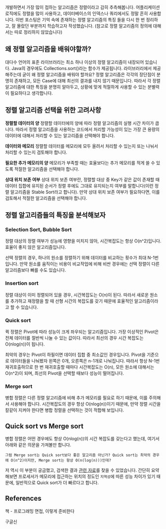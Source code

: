 개발하면서 가장 많이 접하는 알고리즘은 정렬이라고 감히 추측해봅니다. 어플리케이션 로직에도 정렬을 많이 사용하고, 데이터베이스의 인덱스나 쿼리에서도 정말 흔히 사용합니다. 이번 포스팅은 기억 속에 존재하는 정렬 알고리즘의 특징 들을 다시 한 번 정리하고, 잘 몰랐던 부분까지 학습하고자 작성했습니다. (참고로 정렬 알고리즘의 정의에 대해서는 따로 정리하지 않았습니다)

## 왜 정렬 알고리즘을 배워야할까?

대다수 언어의 표준 라이브러리는 최소 하나 이상의 정렬 알고리즘이 내장되어 있습니다. Java의 경우에도 Collections.sort()라는 함수가 제공됩니다. 라이브러리에서 제공해주는데 굳이 왜 정렬 알고리즘을 배워야 할까요? 정렬 알고리즘은 각각의 장단점이 분명히 존재하고, 모든 Case에 대해 최선의 결과를 내지 않기 때문입니다. 따라서 각 정렬 알고리즘에 대한 특징을 분명히 알아두고, 상황에 맞게 적절하게 사용할 수 있는 분별력이 필요하다고 생각합니다. 

## 정렬 알고리즘 선택을 위한 고려사항

**정렬할 데이터의 양**
정렬할 데이터에의 양에 따라 정렬 알고리즘의 실행 시간 차이가 큽니다. 따라서 정렬 알고리즘을 사용하는 코드에서 처리할 가능성이 있는 가장 큰 용량의 데이터에 대해서 처리할 수 있는 알고리즘을 선택해야 합니다.

**데이터와 메모리**
정렬할 데이터를 메모리에 모두 올려서 처리할 수 있는지 또는 나눠서 처리할 수 있는지 검토해야 합니다.

**필요한 추가 메모리의 양**
메모리가 부족할 때는 효율보다는 추가 메모리를 적게 쓸 수 있도록 적절한 알고리즘을 선택해야 합니다.

**상대 위치 보존 여부**
상대 위치 보존 여부란, 정렬할 대상 중 Key가 같은 값이 존재할 때 데이터 집합에 유지된 순서가 정렬 후에도 그대로 유지되는지 여부를 말합니다(이런 정렬 알고리즘을 Stable Sort라고 합니다). 만약 상대 위치 보존 여부가 필요하다면, 이를 검토해서 적절한 알고리즘을 선택해야 합니다.

## 정렬 알고리즘들의 특징을 분석해보자

### Selection Sort, Bubble Sort

정렬 대상의 정렬 여부가 성능에 영향을 미치지 않아, 시간복잡도는 항상 O(n^2)입니다. 효율이 좋지 않은 알고리즘입니다.

선택 정렬의 경우, 하나의 원소를 정렬하기 위해 데이터를 비교하는 횟수가 최대 N-1번 입니다. 만약 원소를 움직이는 비용이 비교작업에 비해 비싼 경우에는 선택 정렬이 다른 알고리즘보다 빠를 수도 있습니다.

### Insertion sort

정렬 대상이 이미 정렬되어 있을 경우, 시간복잡도는 O(n)이 된다. 따라서 새로운 원소를 추가하고 재정렬을 할 때 선형 시간의 복잡도를 갖기 때문에 효율적인 알고리즘이라고 할 수 있습니다.

### Quick sort

퀵 정렬은 Pivot에 따라 성능이 크게 좌우되는 알고리즘입니다. 가장 이상적인 Pivot은 전체 데이터를 절반씩 나눌 수 있는 값이다. 따라서 최선의 경우 시간 복잡도는 O(nlog(n))이 됩니다.

최악의 경우는 Pivot이 하필이면 데이터 집합 중 최소값인 경우입니다. Pivot을 기준으로 데이터들을 나눠봤자 왼쪽은 0개, 오른쪽은 n-1개로 나눠집니다. 따라서 항상 N-1번 재귀호출하므로 한 번 재귀호출할 때마다 시간복잡도는 O(n), 모든 원소에 대해서는 O(n^2)이 되며, 최선의 Pivot을 선택할 때보다 성능이 떨어집니다.

### Merge sort

병합 정렬은 다른 정렬 알고리즘에 비해 추가 메모리를 필요로 하기 때문에, 이를 주의해서 사용해야 합니다. 시간복잡도의 경우 항상 O(nlog(n))이기 때문에, 만약 정렬 시간을 칼같이 지켜야 한다면 병합 정렬을 선택하는 것이 적합해 보입니다.

## Quick sort vs Merge sort

병합 정렬은 어떤 경우에도 항상 O(nlog(n))의 시간 복잡도를 갖는다고 했는데, 여기서 아래와 같은 의문을 가져볼만 합니다.

`그럼 Merge sort는 Quick sort보다 좋은 알고리즘 아닌가? Quick sort는 최악의 경우에 O(n^2)이지만, Merge sort는 항상 O(n(log(n)))인데?`

저 역시 이 부분이 궁금했고, 검색한 결과 [관련 자료](https://stackoverflow.com/questions/70402/why-is-quicksort-better-than-mergesort)를 찾을 수 있었습니다. 간단히 요약해보면 프로세서가 메모리에 접근하는 위치의 정도인 `지역성`에 따른 성능 차이가 있기 때문에, 일반적으로 Quick sort가 더 빠르다고 합니다.


## References

책 - 프로그래밍 면접, 이렇게 준비한다

구글신








